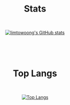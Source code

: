 <div align="center">

# Stats

<br>

[![limtowoong's GitHub stats](https://github-readme-stats.vercel.app/api?username=limtowoong)](https://github.com/limtowoong/github-readme-stats)

<br><br><br>

# Top Langs

<br>

[![Top Langs](https://github-readme-stats.vercel.app/api/top-langs/?username=limtowoong&layout=compact)](https://github.com/limtowoong/portfolio)

<br><br><br>

</div>
